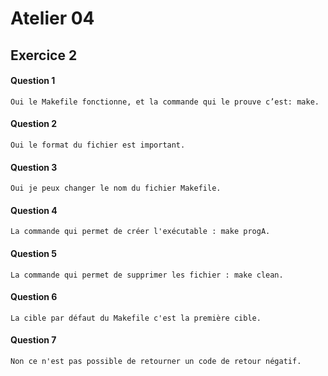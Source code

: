 # Atelier 04
## Exercice 2
#### Question 1
```
Oui le Makefile fonctionne, et la commande qui le prouve c’est: make.

```
#### Question 2
```
Oui le format du fichier est important.
```
#### Question 3
```
Oui je peux changer le nom du fichier Makefile.
```
#### Question 4
```
La commande qui permet de créer l'exécutable : make progA. 
```
#### Question 5
```
La commande qui permet de supprimer les fichier : make clean. 
```
#### Question 6
```
La cible par défaut du Makefile c'est la première cible.
``` 
#### Question 7
```
Non ce n'est pas possible de retourner un code de retour négatif.
```

